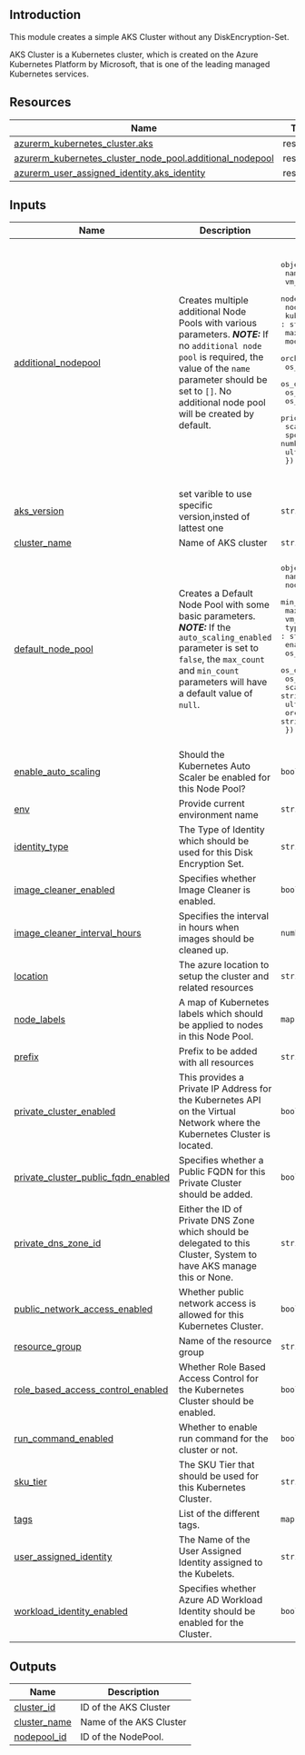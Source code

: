 <!-- BEGIN_TF_DOCS -->
## Introduction

This module creates a simple AKS Cluster without any DiskEncryption-Set.

AKS Cluster is a Kubernetes cluster, which is created on the Azure Kubernetes Platform by Microsoft, that is one of the leading managed Kubernetes services.


## Resources

| Name | Type |
|------|------|
| [azurerm_kubernetes_cluster.aks](https://registry.terraform.io/providers/hashicorp/azurerm/latest/docs/resources/kubernetes_cluster) | resource |
| [azurerm_kubernetes_cluster_node_pool.additional_nodepool](https://registry.terraform.io/providers/hashicorp/azurerm/latest/docs/resources/kubernetes_cluster_node_pool) | resource |
| [azurerm_user_assigned_identity.aks_identity](https://registry.terraform.io/providers/hashicorp/azurerm/latest/docs/resources/user_assigned_identity) | resource |

## Inputs

| Name | Description | Type | Default | Required |
|------|-------------|------|---------|:--------:|
| <a name="input_additional_nodepool"></a> [additional\_nodepool](#input\_additional\_nodepool) | Creates multiple additional Node Pools with various parameters. ***NOTE:*** If no `additional node pool` is required, the value of the `name` parameter should be set to `[]`. No additional node pool will be created by default.| <pre>object({<br>    name : list(string)<br>    vm_size : string<br>    node_count : number<br>    node_taints : list(string)<br>    kubelet_disk_type : string<br>    max_pods : number<br>    mode : string<br>    orchestrator_version : string<br>    os_disk_size_gb : number<br>    os_disk_type : string<br>    os_sku : string<br>    os_type : string<br>    priority : string<br>    scale_down_mode : string<br>    spot_max_price : number<br>    ultra_ssd_enabled : bool<br>  })</pre> | <pre>{<br>  "kubelet_disk_type": "OS",<br>  "max_pods": 110,<br>  "mode": "User",<br>  "name": [],<br>  "node_count": 1,<br>  "node_taints": [<br>    "EnbleRunOnGPUNode=Yes:PreferNoSchedule"<br>  ],<br>  "orchestrator_version": "1.27.1",<br>  "os_disk_size_gb": 128,<br>  "os_disk_type": "Managed",<br>  "os_sku": "Ubuntu",<br>  "os_type": "Linux",<br>  "priority": "Regular",<br>  "scale_down_mode": "Delete",<br>  "spot_max_price": -1,<br>  "ultra_ssd_enabled": false,<br>  "vm_size": "Standard_DS2_v2"<br>}</pre> | no |
| <a name="input_aks_version"></a> [aks\_version](#input\_aks\_version) | set varible to use specific version,insted of lattest one | `string` | `"1.27.1"` | no |
| <a name="input_cluster_name"></a> [cluster\_name](#input\_cluster\_name) | Name of AKS cluster | `string` | `"cluster01"` | no |
| <a name="input_default_node_pool"></a> [default\_node\_pool](#input\_default\_node\_pool) | Creates a Default Node Pool with some basic parameters. ***NOTE:*** If the `auto_scaling_enabled` parameter is set to `false`, the `max_count` and `min_count` parameters will have a default value of `null`.  | <pre>object({<br>    name : string<br>    node_count : number<br>    min_count : number<br>    max_count : number<br>    vm_size : string<br>    type : string<br>    enable_auto_scaling : bool<br>    os_disk_size_gb : number<br>    os_disk_type : string<br>    os_sku : string<br>    scale_down_mode : string<br>    ultra_ssd_enabled : bool<br>    orchestrator_version : string<br>  })</pre> | <pre>{<br>  "enable_auto_scaling": false,<br>  "max_count": 5,<br>  "min_count": 1,<br>  "name": "nodepool01",<br>  "node_count": 1,<br>  "orchestrator_version": "1.27.1",<br>  "os_disk_size_gb": 128,<br>  "os_disk_type": "Managed",<br>  "os_sku": "Ubuntu",<br>  "scale_down_mode": "Delete",<br>  "type": "VirtualMachineScaleSets",<br>  "ultra_ssd_enabled": false,<br>  "vm_size": "Standard_D8_v5"<br>}</pre> | no |
| <a name="input_enable_auto_scaling"></a> [enable\_auto\_scaling](#input\_enable\_auto\_scaling) | Should the Kubernetes Auto Scaler be enabled for this Node Pool? | `bool` | `false` | no |
| <a name="input_env"></a> [env](#input\_env) | Provide current environment name | `string` | `"dev"` | no |
| <a name="input_identity_type"></a> [identity\_type](#input\_identity\_type) | The Type of Identity which should be used for this Disk Encryption Set. | `string` | `"UserAssigned"` | no |
| <a name="input_image_cleaner_enabled"></a> [image\_cleaner\_enabled](#input\_image\_cleaner\_enabled) | Specifies whether Image Cleaner is enabled. | `bool` | `false` | no |
| <a name="input_image_cleaner_interval_hours"></a> [image\_cleaner\_interval\_hours](#input\_image\_cleaner\_interval\_hours) | Specifies the interval in hours when images should be cleaned up. | `number` | `48` | no |
| <a name="input_location"></a> [location](#input\_location) | The azure location to setup the cluster and related resources | `string` | `"eastus"` | no |
| <a name="input_node_labels"></a> [node\_labels](#input\_node\_labels) | A map of Kubernetes labels which should be applied to nodes in this Node Pool. | `map(string)` | n/a | yes |
| <a name="input_prefix"></a> [prefix](#input\_prefix) | Prefix to be added with all resources | `string` | `"eic"` | no |
| <a name="input_private_cluster_enabled"></a> [private\_cluster\_enabled](#input\_private\_cluster\_enabled) | This provides a Private IP Address for the Kubernetes API on the Virtual Network where the Kubernetes Cluster is located. | `bool` | `false` | no |
| <a name="input_private_cluster_public_fqdn_enabled"></a> [private\_cluster\_public\_fqdn\_enabled](#input\_private\_cluster\_public\_fqdn\_enabled) | Specifies whether a Public FQDN for this Private Cluster should be added. | `bool` | `false` | no |
| <a name="input_private_dns_zone_id"></a> [private\_dns\_zone\_id](#input\_private\_dns\_zone\_id) | Either the ID of Private DNS Zone which should be delegated to this Cluster, System to have AKS manage this or None. | `string` | `"None"` | no |
| <a name="input_public_network_access_enabled"></a> [public\_network\_access\_enabled](#input\_public\_network\_access\_enabled) | Whether public network access is allowed for this Kubernetes Cluster. | `bool` | `true` | no |
| <a name="input_resource_group"></a> [resource\_group](#input\_resource\_group) | Name of the resource group | `string` | `"eic-portal-dev-rg"` | no |
| <a name="input_role_based_access_control_enabled"></a> [role\_based\_access\_control\_enabled](#input\_role\_based\_access\_control\_enabled) | Whether Role Based Access Control for the Kubernetes Cluster should be enabled. | `bool` | `true` | no |
| <a name="input_run_command_enabled"></a> [run\_command\_enabled](#input\_run\_command\_enabled) | Whether to enable run command for the cluster or not. | `bool` | `true` | no |
| <a name="input_sku_tier"></a> [sku\_tier](#input\_sku\_tier) | The SKU Tier that should be used for this Kubernetes Cluster. | `string` | `"Free"` | no |
| <a name="input_tags"></a> [tags](#input\_tags) | List of the different tags. | `map(string)` | n/a | yes |
| <a name="input_user_assigned_identity"></a> [user\_assigned\_identity](#input\_user\_assigned\_identity) | The Name of the User Assigned Identity assigned to the Kubelets. | `string` | `"clusterID01"` | no |
| <a name="input_workload_identity_enabled"></a> [workload\_identity\_enabled](#input\_workload\_identity\_enabled) | Specifies whether Azure AD Workload Identity should be enabled for the Cluster. | `bool` | `false` | no |

## Outputs

| Name | Description |
|------|-------------|
| <a name="output_cluster_id"></a> [cluster\_id](#output\_cluster\_id) | ID of the AKS Cluster |
| <a name="output_cluster_name"></a> [cluster\_name](#output\_cluster\_name) | Name of the AKS Cluster |
| <a name="output_nodepool_id"></a> [nodepool\_id](#output\_nodepool\_id) | ID of the NodePool. |
<!-- END_TF_DOCS -->